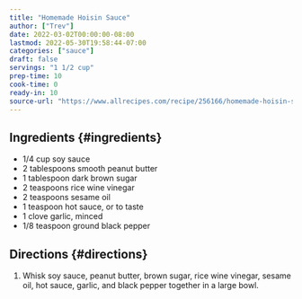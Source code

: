 ```yaml
---
title: "Homemade Hoisin Sauce"
author: ["Trev"]
date: 2022-03-02T00:00:00-08:00
lastmod: 2022-05-30T19:58:44-07:00
categories: ["sauce"]
draft: false
servings: "1 1/2 cup"
prep-time: 10
cook-time: 0
ready-in: 10
source-url: "https://www.allrecipes.com/recipe/256166/homemade-hoisin-sauce/"
---
```


## Ingredients {#ingredients}

-   1/4 cup soy sauce
-   2 tablespoons smooth peanut butter
-   1 tablespoon dark brown sugar
-   2 teaspoons rice wine vinegar
-   2 teaspoons sesame oil
-   1 teaspoon hot sauce, or to taste
-   1 clove garlic, minced
-   1/8 teaspoon ground black pepper


## Directions {#directions}

1.  Whisk soy sauce, peanut butter, brown sugar, rice wine vinegar, sesame oil, hot sauce, garlic, and black pepper together in a large bowl.